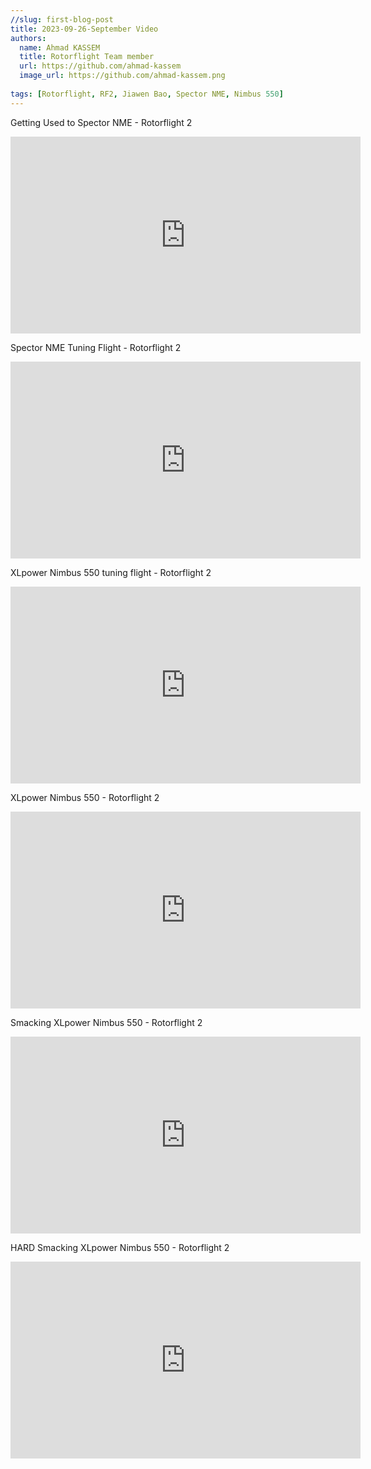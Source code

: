 ```yaml
---
//slug: first-blog-post
title: 2023-09-26-September Video
authors:
  name: Ahmad KASSEM
  title: Rotorflight Team member
  url: https://github.com/ahmad-kassem
  image_url: https://github.com/ahmad-kassem.png
  
tags: [Rotorflight, RF2, Jiawen Bao, Spector NME, Nimbus 550]
---
```


Getting Used to Spector NME - Rotorflight 2
<iframe width="560" height="315" src="https://www.youtube.com/embed/dmfODrX9ji4?si=HCho5zduIC9CpApY" title="YouTube video player" frameborder="0" allow="accelerometer; autoplay; clipboard-write; encrypted-media; gyroscope; picture-in-picture; web-share" allowfullscreen></iframe>

Spector NME Tuning Flight - Rotorflight 2
<iframe width="560" height="315" src="https://www.youtube.com/embed/DVUC8d4bHWg?si=rJK1JbC7imUXN9Az" title="YouTube video player" frameborder="0" allow="accelerometer; autoplay; clipboard-write; encrypted-media; gyroscope; picture-in-picture; web-share" allowfullscreen></iframe>

XLpower Nimbus 550 tuning flight - Rotorflight 2
<iframe width="560" height="315" src="https://www.youtube.com/embed/vBiZjJV-H2A?si=9ROZb91bNrB6dMj6" title="YouTube video player" frameborder="0" allow="accelerometer; autoplay; clipboard-write; encrypted-media; gyroscope; picture-in-picture; web-share" allowfullscreen></iframe>

XLpower Nimbus 550 - Rotorflight 2
<iframe width="560" height="315" src="https://www.youtube.com/embed/-NuSlO-8pko?si=P1zRsiMYAVH2-81w" title="YouTube video player" frameborder="0" allow="accelerometer; autoplay; clipboard-write; encrypted-media; gyroscope; picture-in-picture; web-share" allowfullscreen></iframe>

Smacking XLpower Nimbus 550 - Rotorflight 2
<iframe width="560" height="315" src="https://www.youtube.com/embed/qS1pnkBw1JE?si=BjxKNZoXX9bc23fn" title="YouTube video player" frameborder="0" allow="accelerometer; autoplay; clipboard-write; encrypted-media; gyroscope; picture-in-picture; web-share" allowfullscreen></iframe>

HARD Smacking XLpower Nimbus 550 - Rotorflight 2
<iframe width="560" height="315" src="https://www.youtube.com/embed/B8iFSIXf6O0?si=vXG-47X90lElNfS5" title="YouTube video player" frameborder="0" allow="accelerometer; autoplay; clipboard-write; encrypted-media; gyroscope; picture-in-picture; web-share" allowfullscreen></iframe>


